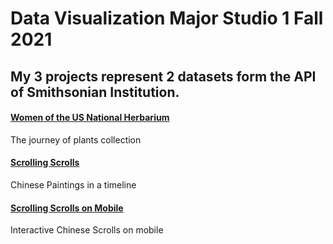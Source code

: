 # Data Visualization Major Studio 1 Fall 2021
## My 3 projects represent 2 datasets form the API of Smithsonian Institution.

#### [Women of the US National Herbarium](https://zorawan.github.io/MajorStudio1/ProjectA/index.html) 
The journey of plants collection
<br>

#### [Scrolling Scrolls](https://zorawan.github.io/MajorStudio1/ProjectB/index.html)
Chinese Paintings in a timeline
<br>

#### [Scrolling Scrolls on Mobile](https://zorawan.github.io/MajorStudio1/ProjectC/index_m.html)
Interactive Chinese Scrolls on mobile
<br>
